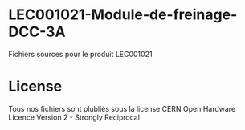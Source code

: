 # LEC001021-Module-de-freinage-DCC-3A
Fichiers sources pour le produit LEC001021


# License
Tous nos fichiers sont plubliés sous la license CERN Open Hardware Licence Version 2 - Strongly Reciprocal
